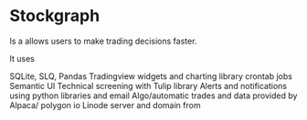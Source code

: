 # Stockgraph

Is a allows users to make trading decisions faster.

It uses

SQLite, SLQ, Pandas
Tradingview widgets and charting library
crontab jobs
Semantic UI
Technical screening with Tulip library
Alerts and notifications using python libraries and email
Algo/automatic trades and data provided by Alpaca/ polygon io
Linode server and domain from
